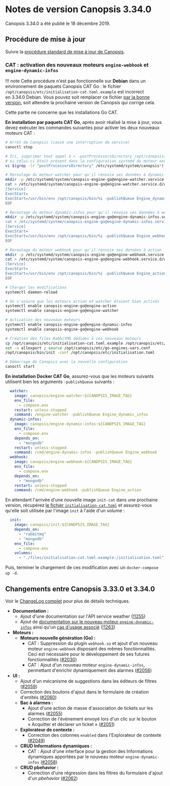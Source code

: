 # Notes de version Canopsis 3.34.0

Canopsis 3.34.0 a été publié le 18 décembre 2019.

## Procédure de mise à jour

Suivre la [procédure standard de mise à jour de Canopsis](../guide-administration/mise-a-jour/index.md).

### CAT : activation des nouveaux moteurs `engine-webhook` et `engine-dynamic-infos`

!!! note
    Cette procédure n'est pas fonctionnelle sur **Debian** dans un environnement de paquets Canopsis CAT Go : le fichier `/opt/canopsis/etc/initialisation-cat.toml.example` est incorrect en 3.34.0 Debian. Vous pouvez soit remplacer ce fichier [par la bonne version](https://git.canopsis.net/canopsis/go-engines/blob/3.34.0/cmd/init/initialisation-cat.toml.example), soit attendre la prochaine version de Canopsis qui corrige cela.

Cette partie ne concerne que les installations Go CAT.

**En installation par paquets CAT Go**, après avoir réalisé la mise à jour, vous devez exécuter les commandes suivantes pour activer les deux nouveaux moteurs CAT :

```sh
# Arrêt de Canopsis (cause une interruption de service)
canoctl stop

# Ici, supprimer tout appel à « -postProcessorsDirectory /opt/canopsis/lib/go/plugins/axepostprocessor »
# si celui-ci était présent dans la configuration systemd du moteur axe.
vi $(grep -lr "postProcessorsDirectory" /etc/systemd/system/canopsis*)

# Reroutage du moteur watcher pour qu'il renvoie ses données à dynamic-infos
mkdir -p /etc/systemd/system/canopsis-engine-go@engine-watcher.service.d
cat > /etc/systemd/system/canopsis-engine-go@engine-watcher.service.d/watcher.conf << EOF
[Service]
ExecStart=
ExecStart=/usr/bin/env /opt/canopsis/bin/%i -publishQueue Engine_dynamic_infos
EOF

# Reroutage du moteur dynamic-infos pour qu'il renvoie ses données à webhook
mkdir -p /etc/systemd/system/canopsis-engine-go@engine-dynamic-infos.service.d << EOF
cat > /etc/systemd/system/canopsis-engine-go@engine-dynamic-infos.service.d/dynamic-infos.conf
[Service]
ExecStart=
ExecStart=/usr/bin/env /opt/canopsis/bin/%i -publishQueue Engine_webhook
EOF

# Reroutage du moteur webhook pour qu'il renvoie ses données à action
mkdir -p /etc/systemd/system/canopsis-engine-go@engine-webhook.service.d
cat > /etc/systemd/system/canopsis-engine-go@engine-webhook.service.d/webhook.conf << EOF
[Service]
ExecStart=
ExecStart=/usr/bin/env /opt/canopsis/bin/%i -publishQueue Engine_action
EOF

# Charger les modifications
systemctl daemon-reload

# On s'assure que les moteurs action et watcher étaient bien activés
systemctl enable canopsis-engine-go@engine-action
systemctl enable canopsis-engine-go@engine-watcher

# Activation des nouveaux moteurs
systemctl enable canopsis-engine-go@engine-dynamic-infos
systemctl enable canopsis-engine-go@engine-webhook 

# Création des files RabbitMQ dédiées à ces nouveaux moteurs
cp /opt/canopsis/etc/initialisation-cat.toml.example /opt/canopsis/etc/initialisation.toml
set -o allexport ; source /opt/canopsis/etc/go-engines-vars.conf
/opt/canopsis/bin/init -conf /opt/canopsis/etc/initialisation.toml

# Démarrage de Canopsis avec la nouvelle configuration
canoctl start
```

**En installation Docker CAT Go**, assurez-vous que les moteurs suivants utilisent bien les arguments `-publishQueue` suivants :

```yaml
  watcher:
    image: canopsis/engine-watcher:${CANOPSIS_IMAGE_TAG}
    env_file:
      - compose.env
    restart: unless-stopped
    command: /engine-watcher -publishQueue Engine_dynamic_infos
  dynamic-infos:
    image: canopsis/engine-dynamic-infos:${CANOPSIS_IMAGE_TAG}
    env_file:
      - compose.env
    depends_on:
      - "mongodb"
    restart: unless-stopped
    command: /cmd/engine-dynamic-infos -publishQueue Engine_webhook
  webhook:
    image: canopsis/engine-webhook:${CANOPSIS_IMAGE_TAG}
    env_file:
      - compose.env
    depends_on:
      - "mongodb"
    restart: unless-stopped
    command: /cmd/engine-webhook -publishQueue Engine_action
```

En attendant l'arrivée d'une nouvelle image `init-cat` dans une prochaine version, récupérez [le fichier `initialisation-cat.toml`](https://git.canopsis.net/canopsis/go-engines/blob/develop/cmd/init/initialisation-cat.toml.example) et assurez-vous qu'elle soit utilisée par l'image `init` à l'aide d'un volume :

```yaml
  init:
    image: canopsis/init:${CANOPSIS_IMAGE_TAG}
    depends_on:
      - "rabbitmq"
      - "mongodb"
    env_file:
      - compose.env
    volumes:
      - "./files/initialisation-cat.toml.example:/initialisation.toml"
```

Puis, terminer le chargement de ces modification avec un `docker-compose up -d`.

## Changements entre Canopsis 3.33.0 et 3.34.0

Voir le [ChangeLog complet](https://git.canopsis.net/canopsis/canopsis/blob/develop/CHANGELOG.md) pour plus de détails techniques.

*  **Documentation :**
    *  Ajout d'une documentation sur l'API service weather ([!1255](https://git.canopsis.net/canopsis/canopsis/merge_requests/1255))
    *  Ajout de [documentation sur le nouveau moteur `engine-dynamic-infos`](../guide-administration/moteurs/moteur-dynamic-infos.md) ainsi qu'un [cas d'usage associé](../guide-utilisation/cas-d-usage/affichage-de-consignes.md) ([!1263](https://git.canopsis.net/canopsis/canopsis/merge_requests/1263))
*  **Moteurs :**
    *  **Moteurs nouvelle génération (Go) :**
        *  CAT : Suppression du plugin `webhook.so` et ajout d'un nouveau moteur `engine-webhook` disposant des mêmes fonctionnalités. Ceci est nécessaire pour le développement de ses futures fonctionnalités ([#2030](https://git.canopsis.net/canopsis/canopsis/issues/2030))
        *  CAT : Ajout d'un nouveau moteur `engine-dynamic-infos`, permettant d'enrichir dynamiquement des alarmes ([#2056](https://git.canopsis.net/canopsis/canopsis/issues/2056))
*  **UI :**
    *  Ajout d'un mécanisme de suggestions dans les éditeurs de filtres ([#2059](https://git.canopsis.net/canopsis/canopsis/issues/2059))
    *  Correction des boutons d'ajout dans le formulaire de création d'entités ([#2060](https://git.canopsis.net/canopsis/canopsis/issues/2060))
    *  **Bac à alarmes :**
        *  Ajout d'une action de masse d'association de tickets sur les alarmes ([#2055](https://git.canopsis.net/canopsis/canopsis/issues/2055))
        *  Correction de l'évènement envoyé lors d'un clic sur le bouton « Acquitter et déclarer un ticket » ([#2051](https://git.canopsis.net/canopsis/canopsis/issues/2051))
    *  **Explorateur de contexte :**
        *  Correction des colonnes `enabled` dans l'Explorateur de contexte ([#2049](https://git.canopsis.net/canopsis/canopsis/issues/2049))
    *  **CRUD Informations dynamiques :**
        *  CAT : Ajout d'une interface pour la gestion des Informations dynamiques apportées par le nouveau moteur `engine-dynamic-infos` ([#2058](https://git.canopsis.net/canopsis/canopsis/issues/2058))
    *  **CRUD pbehavior :**
        *  Correction d'une régression dans les filtres du formulaire d'ajout d'un *pbehavior* ([#2062](https://git.canopsis.net/canopsis/canopsis/issues/2062))
